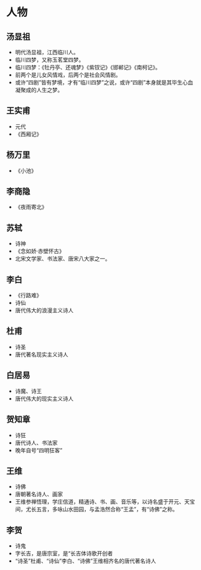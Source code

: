 # 人物

## 汤显祖

* 明代汤显祖，江西临川人。
* 临川四梦，又称玉茗堂四梦。
* 临川四梦：《牡丹亭、还魂梦》《紫钗记》《邯郸记》《南柯记》。
* 前两个是儿女风情戏，后两个是社会风情剧。
* 或许“四剧”皆有梦境，才有“临川四梦”之说，或许“四剧”本身就是其毕生心血凝聚成的人生之梦。

## 王实甫

* 元代
* 《西厢记》

## 杨万里

* 《小池》

## 李商隐

* 《夜雨寄北》

## 苏轼

* 诗神
* 《念如娇·赤壁怀古》
* 北宋文学家、书法家、唐宋八大家之一。

## 李白

* 《行路难》
* 诗仙
* 唐代伟大的浪漫主义诗人

## 杜甫

* 诗圣
* 唐代著名现实主义诗人

## 白居易

* 诗魔、诗王
* 唐代伟大的现实主义诗人

## 贺知章

* 诗狂
* 唐代诗人、书法家
* 晚年自号“四明狂客”

## 王维

* 诗佛
* 唐朝著名诗人、画家
* 王维参禅悟理，学庄信道，精通诗、书、画、音乐等，以诗名盛于开元、天宝间，尤长五言，多咏山水田园，与孟浩然合称“王孟”，有“诗佛”之称。

## 李贺

* 诗鬼
* 字长吉，是唐宗室，是“长吉体诗歌开创者
* “诗圣”杜甫、“诗仙”李白、“诗佛”王维相齐名的唐代著名诗人